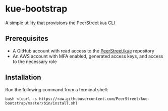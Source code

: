 # kue-bootstrap

A simple utility that provisions the PeerStreet `kue` CLI

## Prerequisites

* A GitHub account with read access to the [PeerStreet/kue](https://github.com/PeerStreet/kue) repository
* An AWS account with MFA enabled, generated access keys, and access to the necessary role

## Installation

Run the following command from a terminal shell:
```
bash <(curl -s https://raw.githubusercontent.com/PeerStreet/kue-bootstrap/master/bin/install.sh)
```
